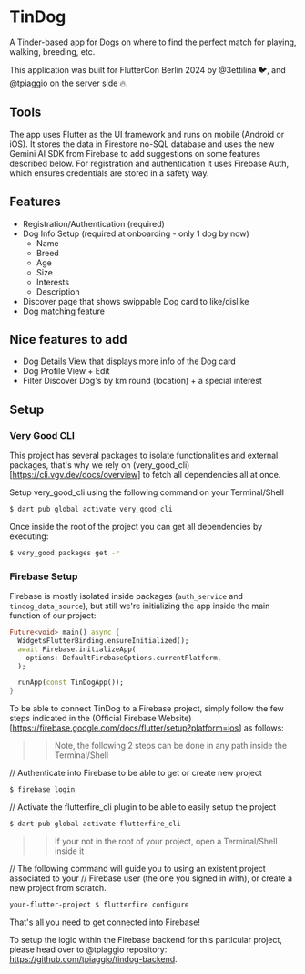 # TinDog

A Tinder-based app for Dogs on where to find the perfect match for playing, walking, breeding, etc.

This application was built for FlutterCon Berlin 2024 by @3ettilina 🐦,
and @tpiaggio on the server side 🔥.

## Tools

The app uses Flutter as the UI framework and runs on mobile (Android or iOS).
It stores the data in Firestore no-SQL database and uses the new Gemini AI SDK 
from Firebase to add suggestions on some features described below.
For registration and authentication it uses Firebase Auth, which ensures
credentials are stored in a safety way.

## Features
- Registration/Authentication (required)
- Dog Info Setup (required at onboarding - only 1 dog by now)
  - Name
  - Breed
  - Age
  - Size
  - Interests
  - Description
- Discover page that shows swippable Dog card to like/dislike
- Dog matching feature

## Nice features to add
- Dog Details View that displays more info of the Dog card
- Dog Profile View + Edit
- Filter Discover Dog's by km round (location) + a special interest


## Setup

### Very Good CLI
This project has several packages to isolate functionalities and external packages, that's why we rely on (very_good_cli)[https://cli.vgv.dev/docs/overview] to fetch all dependencies all at once.

Setup very_good_cli using the following command on your Terminal/Shell

```bash
$ dart pub global activate very_good_cli
```

Once inside the root of the project you can get all dependencies by executing:

```bash
$ very_good packages get -r
```

### Firebase Setup
Firebase is mostly isolated inside packages (`auth_service` and `tindog_data_source`),
but still we're initializing the app inside the main function of our project:

```dart
Future<void> main() async {
  WidgetsFlutterBinding.ensureInitialized();
  await Firebase.initializeApp(
    options: DefaultFirebaseOptions.currentPlatform,
  );

  runApp(const TinDogApp());
}
```

To be able to connect TinDog to a Firebase project, simply follow the few steps indicated in the (Official Firebase Website)[https://firebase.google.com/docs/flutter/setup?platform=ios] as follows:

>> Note, the following 2 steps can be done in any path inside the Terminal/Shell

// Authenticate into Firebase to be able to get or create new project
```bash
$ firebase login
```

// Activate the flutterfire_cli plugin to be able to easily setup the project
```bash
$ dart pub global activate flutterfire_cli
```

>> If your not in the root of your project, open a Terminal/Shell inside it 

// The following command will guide you to using an existent project associated to your
// Firebase user (the one you signed in with), or create a new project from scratch.
```bash
your-flutter-project $ flutterfire configure
```

That's all you need to get connected into Firebase!

To setup the logic within the Firebase backend for this particular project, please head over to 
@tpiaggio repository: https://github.com/tpiaggio/tindog-backend.